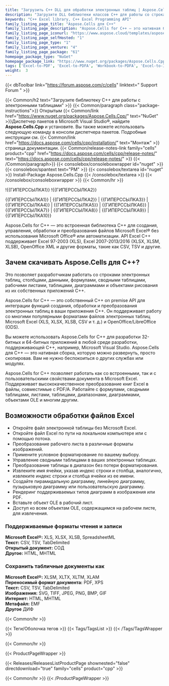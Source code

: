 ```yaml
---
title: "Загрузить C++ DLL для обработки электронных таблиц | Aspose.Cells"
description: "Загрузите DLL библиотеки классов C++ для работы со строками, столбцами, данными, формулами, сводными таблицами, таблицами, диаграммами и чертежами электронных таблиц Excel® через собственный API."
keywords: "C++ Excel library, C++ Excel Programming API"
family_listing_page_title: "Aspose.Cells для C++"
family_listing_page_description: "Aspose.Cells for C++ — это нативная библиотека C++, которая предлагает набор высокоуровневых API для наиболее часто используемых форматов электронных таблиц, таких как XLS, XLSX, XLSM, XLSB, TSV и CSV. Aspose.Cells for C++ позволяет создавать высокопроизводительные приложения C++, обладающие возможностями для создания, обработки и преобразования электронных таблиц Excel, не полагаясь на Office Automation или приложение Microsoft Excel."
family_listing_page_iconurl: "https://www.aspose.cloud/templates/aspose/App_Themes/V3/images/cells/272x272/aspose_cells-for-cpp.png"
family_listing_page_selfHosted: "1"
family_listing_page_type: "1"
family_listing_page_venture: "4"
family_listing_page_package: "61"
homepage_package_type: "NuGet"
homepage_package_link: "https://www.nuget.org/packages/Aspose.Cells.Cpp/"
tags: ['Excel-to-PDF', 'Excel-to-PDFA', 'Workbook-to-PDFA', 'Excel-to-Image', 'Worksheet-to-Image', 'Excel-to-PNG', 'Excel-to-TIFF', 'Worksheet-to-SVG', 'Excel-to-SVG', 'Workbook-to-PDF', 'Workbook-Formulas', 'Spreadsheet-API', 'Aspose.Cells', 'Aspose.Total', 'Conholdate', 'Conholdate.Total', 'Chart', 'Chart-Rendering', 'OLE-Objects', 'Range', 'C++', 'CPP', 'Native']
weight:  3
---
```


{{< dbToolbar link="https://forum.aspose.com/c/cells" linktext=" Support Forum " >}}

{{< Common/h2 text="Загрузите библиотеку C++ для работы с электронными таблицами"  >}}
{{< Common/paragraph class="package-instructions">}}
Открытым
{{< Common/link href="https://www.nuget.org/packages/Aspose.Cells.Cpp/" text="NuGet"  >}}Диспетчер пакетов в Microsoft Visual Studio®, найдите <b>Aspose.Cells.Cpp</b> и установите. Вы также можете использовать следующую команду в консоли диспетчера пакетов. Подробные инструкции см.
{{< Common/link href="https://docs.aspose.com/cells/cpp/installation/" text="Монтаж"  >}}страница документации.
{{< Common/release-notes-link family="cells" product="cpp" href="https://docs.aspose.com/cells/cpp/release-notes/" text="https://docs.aspose.com/cells/cpp/release-notes/"  >}}
{{< /Common/paragraph>}}
{{< consolebox/consoleboxwrapper id="nuget" >}}
       {{< consolebox/spantext text="PM" >}}
       {{< consolebox/textarea id="nuget" >}} Install-Package Aspose.Cells.Cpp {{< /consolebox/textarea >}}
{{< /consolebox/consoleboxwrapper >}}
{{< Common/hr >}}

!{{ГИПЕРССЫЛКА1}} !{{ГИПЕРССЫЛКА2}}

{{ГИПЕРССЫЛКА1}} | {{ГИПЕРССЫЛКА2}} | {{ГИПЕРССЫЛКА3}} | {{ГИПЕРССЫЛКА4}} | {{ГИПЕРССЫЛКА5}} | {{ГИПЕРССЫЛКА6}} | {{ГИПЕРССЫЛКА7}} | {{ГИПЕРССЫЛКА8}} | {{ГИПЕРССЫЛКА9}} | {{ГИПЕРССЫЛКА10}}

Aspose.Cells for C++ — это встроенная библиотека C++ для создания, управления, обработки и преобразования файлов Microsoft Excel® без использования Microsoft Office® или автоматизации. API Excel C++ поддерживает Excel 97-2003 (XLS), Excel 2007-2013/2016 (XLSX, XLSM, XLSB), OpenOffice XML и другие форматы, такие как CSV, TSV и другие.

## Зачем скачивать Aspose.Cells для C++?

Это позволяет разработчикам работать со строками электронных таблиц, столбцами, данными, формулами, сводными таблицами, рабочими листами, таблицами, диаграммами и объектами рисования из их собственных приложений C++.

Aspose.Cells for C++ — это собственный C++ on premise API для интеграции функций создания, обработки и преобразования электронных таблиц в ваши приложения C++. Он поддерживает работу со многими популярными форматами файлов электронных таблиц Microsoft Excel (XLS, XLSX, XLSB, CSV и т. д.) и OpenOffice/LibreOffice (ODS).

Вы можете использовать Aspose.Cells for C++ для разработки 32-битных и 64-битных приложений в любой среде разработки, поддерживающей C++, например, Microsoft Visual Studio. Aspose.Cells для C++ — это нативная сборка, которую можно развернуть, просто скопировав. Вам не нужно беспокоиться о других службах или модулях.

Aspose.Cells for C++ позволяет работать как со встроенными, так и с пользовательскими свойствами документа в Microsoft Excel. Поддерживает высококачественное преобразование книг Excel в файлы, совместимые с PDF/A. Работайте с формулами, сводными таблицами, листами, таблицами, диапазонами, диаграммами, объектами OLE и многим другим.

## Возможности обработки файлов Excel

- Откройте файл электронной таблицы без Microsoft Excel.
- Откройте файл Excel по пути на локальном компьютере или с помощью потока.
- Преобразование рабочего листа в различные форматы изображений.
- Примените условное форматирование по вашему выбору.
- Управление сводными таблицами в ваших электронных таблицах.
- Преобразование таблицы в диапазон без потери форматирования.
- Извлеките имя ячейки, указав индекс строки и столбца, аналогично, извлеките индекс строки и столбца ячейки из ее имени.
- Создайте пирамидальную диаграмму, линейную диаграмму, пузырьковую диаграмму или пользовательскую диаграмму.
- Рендеринг поддерживаемых типов диаграмм в изображения или PDF.
- Вставьте объект OLE в рабочий лист.
- Доступ ко всем объектам OLE, содержащимся на рабочем листе, для извлечения.

### Поддерживаемые форматы чтения и записи

**Microsoft Excel®:** XLS, XLSX, XLSB, SpreadsheetML\
**Текст:** CSV, TSV, TabDelimited\
**Открытый документ:** СОД\
**Другое:** HTML, MHTML

### Сохранить табличные документы как

**Microsoft Excel®:** XLSM, XLTX, XLTM, XLAM\
**Переносимый формат документа:** PDF, XPS\
**Текст:** CSV, TSV, TabDelimited\
**Изображения:** SVG, TIFF, JPEG, PNG, BMP, GIF\
**Интернет:** HTML, MHTML\
**Метафайл:** EMF\
**Другое** ДИФ

{{< Common/hr >}}

{{< Теги/Оболочка тегов >}}
 {{< Tags/TagsList >}}
{{< /Tags/TagsWrapper >}}

{{< Common/hr >}}

{{< ProductPageWrapper >}}
<!-- ReleasesListProductPage-->
   {{< Releases/ReleasesListProductPage shownested="false"  directdownload="true" family="cells" product="cpp" >}}
<!-- /ReleasesListProductPage-->
{{< Common/hr >}}
{{< /ProductPageWrapper >}}


